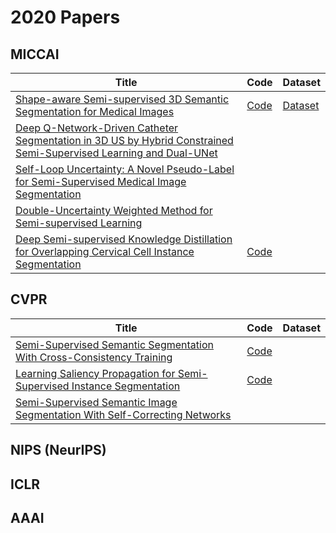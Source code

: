 # 2020 Papers

## MICCAI

| Title | Code | Dataset |
| ----- | ---- | ------- |
| [Shape-aware Semi-supervised 3D Semantic Segmentation for Medical Images](https://arxiv.org/abs/2007.10732) | [Code](https://github.com/kleinzcy/SASSnet) | [Dataset](https://drive.google.com/file/d/19uaNSIu3BtXakRECnziG6cnYQVKikwiB/view) |
| [Deep Q-Network-Driven Catheter Segmentation in 3D US by Hybrid Constrained Semi-Supervised Learning and Dual-UNet](https://arxiv.org/abs/2006.14702) |
| [Self-Loop Uncertainty: A Novel Pseudo-Label for Semi-Supervised Medical Image Segmentation](https://arxiv.org/abs/2007.09854) |
| [Double-Uncertainty Weighted Method for Semi-supervised Learning](https://arxiv.org/abs/2010.09298) |
| [Deep Semi-supervised Knowledge Distillation for Overlapping Cervical Cell Instance Segmentation](https://arxiv.org/abs/2007.10787) | [Code](https://github.com/Amandaynzhou/MMT-PSM) |

## CVPR

| Title | Code | Dataset |
| ----- | ---- | ------- |
| [Semi-Supervised Semantic Segmentation With Cross-Consistency Training](http://arxiv.org/abs/2003.09005) | [Code](https://github.com/yassouali/CCT) |
| [Learning Saliency Propagation for Semi-Supervised Instance Segmentation](https://openaccess.thecvf.com/content_CVPR_2020/html/Zhou_Learning_Saliency_Propagation_for_Semi-Supervised_Instance_Segmentation_CVPR_2020_paper.html) | [Code](https://github.com/ucbdrive/ShapeProp) |
| [Semi-Supervised Semantic Image Segmentation With Self-Correcting Networks](https://arxiv.org/abs/1811.07073) |

## NIPS (NeurIPS)

## ICLR

## AAAI
